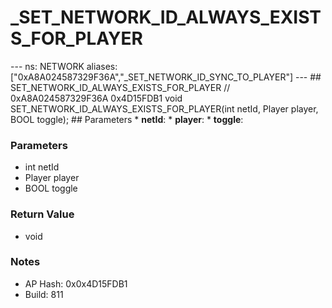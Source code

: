 # _SET_NETWORK_ID_ALWAYS_EXISTS_FOR_PLAYER

--- ns: NETWORK aliases: ["0xA8A024587329F36A","_SET_NETWORK_ID_SYNC_TO_PLAYER"] --- ## SET_NETWORK_ID_ALWAYS_EXISTS_FOR_PLAYER  // 0xA8A024587329F36A 0x4D15FDB1 void SET_NETWORK_ID_ALWAYS_EXISTS_FOR_PLAYER(int netId, Player player, BOOL toggle);  ## Parameters * **netId**: * **player**: * **toggle**:

### Parameters
* int netId
* Player player
* BOOL toggle

### Return Value
* void

### Notes
* AP Hash: 0x0x4D15FDB1
* Build: 811

